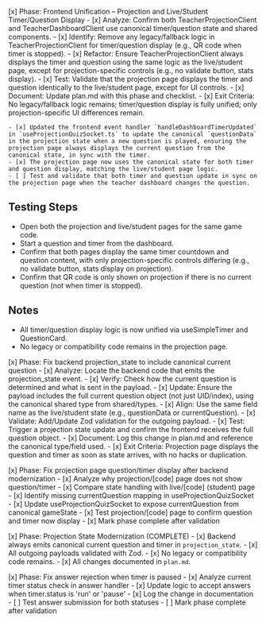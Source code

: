 

[x] Phase: Frontend Unification – Projection and Live/Student Timer/Question Display
    - [x] Analyze: Confirm both TeacherProjectionClient and TeacherDashboardClient use canonical timer/question state and shared components.
    - [x] Identify: Remove any legacy/fallback logic in TeacherProjectionClient for timer/question display (e.g., QR code when timer is stopped).
    - [x] Refactor: Ensure TeacherProjectionClient always displays the timer and question using the same logic as the live/student page, except for projection-specific controls (e.g., no validate button, stats display).
    - [x] Test: Validate that the projection page displays the timer and question identically to the live/student page, except for UI controls.
    - [x] Document: Update plan.md with this phase and checklist.
    - [x] Exit Criteria: No legacy/fallback logic remains; timer/question display is fully unified; only projection-specific UI differences remain.

    - [x] Updated the frontend event handler `handleDashboardTimerUpdated` in `useProjectionQuizSocket.ts` to update the canonical `questionData` in the projection state when a new question is played, ensuring the projection page always displays the current question from the canonical state, in sync with the timer.
    - [x] The projection page now uses the canonical state for both timer and question display, matching the live/student page logic.
    - [ ] Test and validate that both timer and question update in sync on the projection page when the teacher dashboard changes the question.

## Testing Steps
- Open both the projection and live/student pages for the same game code.
- Start a question and timer from the dashboard.
- Confirm that both pages display the same timer countdown and question content, with only projection-specific controls differing (e.g., no validate button, stats display on projection).
- Confirm that QR code is only shown on projection if there is no current question (not when timer is stopped).

## Notes
- All timer/question display logic is now unified via useSimpleTimer and QuestionCard.
- No legacy or compatibility code remains in the projection page.

[x] Phase: Fix backend projection_state to include canonical current question
    - [x] Analyze: Locate the backend code that emits the projection_state event.
    - [x] Verify: Check how the current question is determined and what is sent in the payload.
    - [x] Update: Ensure the payload includes the full current question object (not just UID/index), using the canonical shared type from shared/types.
    - [x] Align: Use the same field name as the live/student state (e.g., questionData or currentQuestion).
    - [x] Validate: Add/Update Zod validation for the outgoing payload.
    - [x] Test: Trigger a projection state update and confirm the frontend receives the full question object.
    - [x] Document: Log this change in plan.md and reference the canonical type/field used.
    - [x] Exit Criteria: Projection page displays the question and timer as soon as state arrives, with no hacks or duplication.


[x] Phase: Fix projection page question/timer display after backend modernization
    - [x] Analyze why projection/[code] page does not show question/timer
    - [x] Compare state handling with live/[code] (student) page
    - [x] Identify missing currentQuestion mapping in useProjectionQuizSocket
    - [x] Update useProjectionQuizSocket to expose currentQuestion from canonical gameState
    - [x] Test projection/[code] page to confirm question and timer now display
    - [x] Mark phase complete after validation

[x] Phase: Projection State Modernization (COMPLETE)
    - [x] Backend always emits canonical current question and timer in `projection_state`.
    - [x] All outgoing payloads validated with Zod.
    - [x] No legacy or compatibility code remains.
    - [x] All changes documented in `plan.md`.

[x] Phase: Fix answer rejection when timer is paused
    - [x] Analyze current timer status check in answer handler
    - [x] Update logic to accept answers when timer.status is 'run' or 'pause'
    - [x] Log the change in documentation
    - [ ] Test answer submission for both statuses
    - [ ] Mark phase complete after validation
